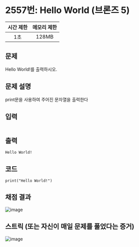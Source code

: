 # 2557번: Hello World (브론즈 5)
|시간 제한|메모리 제한|
|:--:|:--:|
|1초|128MB|

## 문제
Hello World!를 출력하시오.

## 문제 설명
print문을 사용하여 주어진 문자열을 출력한다



## 입력
```
```

## 출력
```
Hello World!
```
## 코드
```python(또는 자신이 쓰는 언어)
print("Hello World!")
```

## 채점 결과
![image](https://github.com/algo-idle/algo-study/assets/82014995/81efdbd9-37a4-4c10-abc1-65ad250d0de1)

## 스트릭 (또는 자신이 매일 문제를 풀었다는 증거)
![image](https://github.com/algo-idle/algo-study/assets/82014995/5a014e9d-1092-4c9f-a538-754382558d72)
